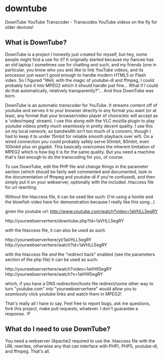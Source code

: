 # downtube
DownTube YouTube Transcoder - Transcodes YouTube videos on the fly for older devices!


What is DownTube?
-----------------

DownTube is a project I honestly just created for myself, but hey, some people might find a use for it? It originally started because my fiancee has an old laptop I sometimes use for chatting and such, and my friends (one in particular, you know who you are) like to link YouTube videos, and its processor just wasn't good enough to handle modern HTML5 or Flash video. So I figured "Well, with the magic of youtube-dl and ffmpeg, I could probably turn it into MPEG2 which it should handle just fine... What if I could do that automatically, relatively transparently?"... And thus DownTube was born.

DownTube is an automatic transcoder for YouTube. It streams content off of youtube and serves it to your browser directly in any format you want (or at least, any format that your browser/video player of choice/etc will accept as a 'video/mpeg' stream). I use this along with the VLC mozilla plugin to play youtube videos pretty much seamlessly in pretty decent quality. I use this on my local network, so bandwidth isn't too much of a concern, though I had to keep it to under 15mbit for reliable smooth playback over wifi. On a wired connection you could probably safely serve 50mbit, 80mbit, even 100mbit plus on gigabit. This basically overcomes the inherent limitation of MPEG2 which is how big it is for the same quality. But you need a machine that's fast enough to do the transcoding for you, of course.

To use DownTube, edit the PHP file and change things in the parameter section (which should be fairly well commented and documented, look in the documentation of ffmpeg and youtube-dl if you're confused), and then simply put it on your webserver, optionally with the included .htaccess file for url rewriting.

Without the htaccess file, it can be used like such:
(I'm using a hootie and the blowfish video here for demonstration because I really like this song...)

given the youtube url:
http://www.youtube.com/watch?video=1aVHLL5egRY

http://yourwebserverhere/downtube.php?id=1aVHLL5egRY

*with* the htaccess file, it can also be used as such:

http://yourwebserverhere/yt/1aVHLL5egRY
http://yourwebserverhere/watch?id=1aVHLL5egRY

with the htaccess file *and* the "redirect hack" enabled (see the parameters section of the php file) it can be used as such:

http://yourwebserverhere/watch?video=1aVHll5egRY
http://yourwebserverhere/watch?v=1aVHll5egRY

which, if you have a DNS redirection/hosts file redirect/some other way to turn "youtube.com" into "yourwebserverhere" would allow you to *seamlessly* click youtube links and watch them in MPEG2!



That's really all I have to say. Feel free to report bugs, ask me questions, fork this project, make pull requests, whatever. I don't guarantee a response. :P

What do I need to use DownTube?
-------------------------------

You need a webserver (Apache2 required to use the .htaccess file with the URL rewrites, otherwise any that can interface with PHP), PHP5, youtube-dl, and ffmpeg. That's all.
